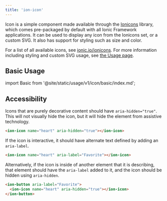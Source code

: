 ```yaml
---
title: 'ion-icon'
---
```


<head>
  <title>ion-icon: Icon Component for Ionic Framework Apps</title>
  <meta
    name="description"
    content="Ion-icon is a component for displaying premium designed icons with support for SVG and web font."
  />
</head>

Icon is a simple component made available through the <a href="https://ionic.io/ionicons">Ionicons</a> library, which comes pre-packaged by default with all Ionic Framework applications. It can be used to display any icon from the Ionicons set, or a custom SVG. It also has support for styling such as size and color.

For a list of all available icons, see <a href="https://ionic.io/ionicons">ionic.io/ionicons</a>. For more information including styling and custom SVG usage, see <a href="https://ionic.io/ionicons/usage">the Usage page</a>.

## Basic Usage

import Basic from '@site/static/usage/v1/icon/basic/index.md';

<Basic />


## Accessibility

Icons that are purely decorative content should have <code>aria-hidden="true"</code>. This will not visually hide the icon, but it will hide the element from assistive technology.

```html
<ion-icon name="heart" aria-hidden="true"></ion-icon>
```


If the icon is interactive, it should have alternate text defined by adding an <code>aria-label</code>.

```html
<ion-icon name="heart" aria-label="Favorite"></ion-icon>
```

Alternatively, if the icon is inside of another element that it is describing, that element should have the <code>aria-label</code> added to it, and the icon should be hidden using <code>aria-hidden</code>.

```html
<ion-button aria-label="Favorite">
  <ion-icon name="heart" aria-hidden="true"></ion-icon>
</ion-button>
```
